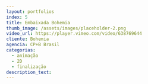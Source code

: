 ```yaml
---
layout: portfolios
index: 5
title: Embaixada Bohemia
thumb_image: /assets/images/placeholder-2.png
video_url: https://player.vimeo.com/video/638769644
cliente: Bohemia
agencia: CP+B Brasil
categorias:
  - animação
  - 2D
  - finalização
description_text:
---
```


